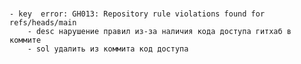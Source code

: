 # 
	- key  error: GH013: Repository rule violations found for refs/heads/main
		- desc нарушение правил из-за наличия кода доступа гитхаб в коммите
		- sol удалить из коммита код доступа